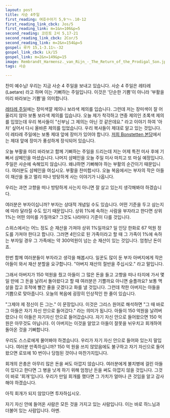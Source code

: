 ```yaml
---
layout: post
title: 사순 4주일
first_reading: 여호수아기 5,9ㄱㄴ.10-12
first_reading_link_cbck: Jos/5
first_reading_link: m=1&n=106&p=5
second_reading: 코린토 2서 5,17-21
second_reading_link_cbck: 2Cor/5
second_reading_link: m=2&n=154&p=5
gospel: 루카 15,1-3.11ㄴ-32
gospel_link_cbck: Lk/15
gospel_link: m=2&n=149&p=15
image: Rembrandt_Harmensz._van_Rijn_-_The_Return_of_the_Prodigal_Son.jpg
tags: 사순

---
```


찬미 예수님! 우리는 지금 사순 4 주일을 보내고 있습니다. 사순 4 주일은 레타레
(Laetare) 라고 하며 이는 기뻐하는 주일입니다. 이것은 '단순한 기쁨'이 아니라 '부활을
미리 바라보는 기쁨'을 의미합니다.

<a href="https://maria.catholic.or.kr/dictionary/term/term_view.asp?ctxtIdNum=6936&keyword=laetare&gubun=04">레타레 주일</a>에는 장미색깔 제의나 보라색 제의를
입습니다. 그런데 저는 장미색이 잘 어울리지 않아 보통 보라색 제의를 입습니다. 오늘
제가 착각하고 연중 제의인 초록색 제의를 입었는데 우리 복사들이 "신부님 그 제의는
아닌 것 같은데요." 라고 이야기 하여 '아차' 싶어서 다시 올바른 제의를 입었습니다.
우리 복사들이 제대로 알고 있는 것입니다. 이 레타레 주일에는 보통 제대 앞에 장미가
있어야 합니다. <a href="https://www.kath-bonstetten.ch/">저희 Bonstetten 본당</a>에서는 제대 앞에 장미가 풍성하게 장식되어
있습니다.

오늘 부활을 미리 바라보고 함께 기뻐하는 주일을 드리는데 저는 어제 특전 미사 후에
기뻐서 샴페인을 마셨습니다. 나머지 샴페인을 오늘 주일 미사 마치고 또 마실
예정입니다. 주일은 사순에 속해있지 않습니다. 왜냐하면 기뻐해야 하는 부활의
순간이기 때문입니다. 여러분도 샴페인을 여십시오. 부활을 찬미합시다.
오늘 복음에서는 부자의 작은 아들이 재산을 들고 멀리 떠나 방탕하게 사는 이야기가
나옵니다.

우리는 과연 고향을 떠나 방탕하게 사는지 아니면 잘 살고 있는지 생각해봐야
하겠습니다.

여러분은 부자이십니까? 부자는 상대적 개념일 수도 있습니다. 어떤
기준을 두고 삼는지에 따라 달라질 수도 있기 때문입니다. 상위 1%에 속하는 사람을
부자라고 한다면 상위 1%는 어떤 의미를 가질까요? 그것도 나라마다 기준이 다를
것입니다.

스위스에서는 어느 정도 순 재산을 가져야 상위 1%일까요? 일 인당 한화로
67 억원 정도를 가져야 한다고 합니다. 그러면 4인으로 된 가족이라고 할 때 그 가족이
1%에 속하는 부자일 경우 그 가족에는 약 300억원이 넘는 순 재산이 있는 것입니다.
엄청난 돈이죠.

한번 함께 여러분들이 부자라고 생각을 해봅시다. 일꾼도 많이 둔 부자
아버지에게 작은 아들이 와서 재산 분할을 요구합니다. "아버지 재산의 절반을
주십시오." 라고 말입니다.

그래서 아버지가 150 억원을 줬고 아들이 그 많은 돈을 들고
고향을 떠나 타지에 가서 몇 일 만에 그 돈을 날려서 돌아왔다고 할 때 여러분은
기쁠까요 아니면 슬플까요? 보통 멱살을 잡고 호적에 빨간 줄을 긋겠다고 화를 낼
것입니다. 그런데 착한 아버지는 아들을 기쁨으로 맞아줍니다.
오늘의 복음에 굉장히 인상적인 한 줄이 있습니다.

"그제야 제 정신이 든 그는." 이 문장입니다. 이것은 그리스 원어로 해석하면 "그 때
바로 그 아들은 자기 자신 안으로 들어갔다." 라는 의미가 됩니다. 아들이 150 억원을
날려버렸으나 이 아들은 자기자신 안으로 들어갔습니다. 자기 자신 안으로 들어왔으면
150 억원은 아무것도 아닙니다. 이 아버지는 이것을 알았고 아들이 잘못을 뉘우치고
회개하여 돌아온 것을 기뻐합니다.

우리도 스스로에게 물어봐야 하겠습니다. 우리가 자기 자신 안으로 들어와 있는지
말입니다. 여러분 만족하십니까? 150 억 원을 쓰지 않았음에도 불구하고 자기 자신으로
들어왔으면 로또에 10 번이나 당첨된 것이나 마찬가지입니다.

회개의 은총은 아무리
많은 돈을 써도 아깝지 않습니다. 여러분에게 불치병에 걸린 아들이 있다고 한다면 그
병을 낫게 하기 위해 엄청난 돈을 써도 아깝지 않을 것입니다. 그것이 바로 '회개'입니다.
우리가 만일 회개를 했다면 그 가치가 얼마나 큰 것임을 알고 감사해야 하겠습니다.

아직 회개가 되지 않았다면 투자하십시오.

자기 자신 안에 들어온 사람은 모든 것을
가지고 있는 사람입니다. 이는 바로 하느님과 더불어 있는 사람입니다. 아멘.
